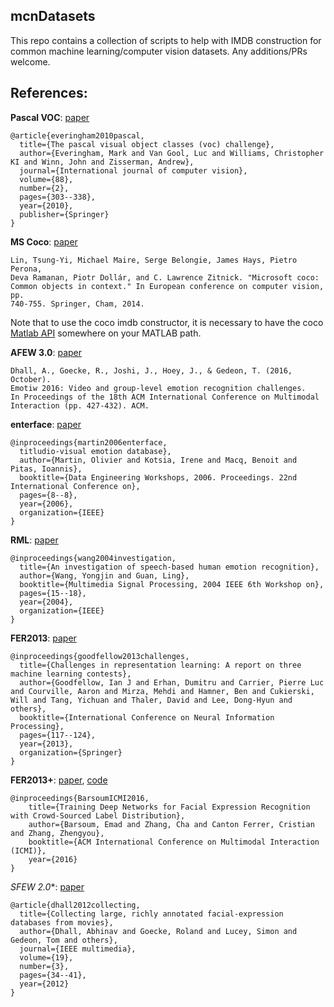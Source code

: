mcnDatasets
---

This repo contains a collection of scripts to help with IMDB construction for common machine learning/computer vision datasets. Any additions/PRs welcome.

References:
---

**Pascal VOC**: [paper](https://link.springer.com/article/10.1007/s11263-009-0275-4)

```
@article{everingham2010pascal,
  title={The pascal visual object classes (voc) challenge},
  author={Everingham, Mark and Van Gool, Luc and Williams, Christopher KI and Winn, John and Zisserman, Andrew},
  journal={International journal of computer vision},
  volume={88},
  number={2},
  pages={303--338},
  year={2010},
  publisher={Springer}
}
```

**MS Coco**: [paper](https://arxiv.org/abs/1405.0312)

```
Lin, Tsung-Yi, Michael Maire, Serge Belongie, James Hays, Pietro Perona,
Deva Ramanan, Piotr Dollár, and C. Lawrence Zitnick. "Microsoft coco:
Common objects in context." In European conference on computer vision, pp.
740-755. Springer, Cham, 2014.
```

Note that to use the coco imdb constructor, it is necessary to have the coco [Matlab API](https://github.com/cocodataset/cocoapi/tree/master/MatlabAPI) somewhere on your MATLAB path.

**AFEW 3.0**: [paper](https://dl.acm.org/citation.cfm?id=2997638)

```
Dhall, A., Goecke, R., Joshi, J., Hoey, J., & Gedeon, T. (2016, October).
Emotiw 2016: Video and group-level emotion recognition challenges.
In Proceedings of the 18th ACM International Conference on Multimodal
Interaction (pp. 427-432). ACM.
```

**enterface**: [paper](http://poseidon.csd.auth.gr/papers/PUBLISHED/CONFERENCE/pdf/Martin06a.pdf)

```
@inproceedings{martin2006enterface,
  titludio-visual emotion database},
  author={Martin, Olivier and Kotsia, Irene and Macq, Benoit and Pitas, Ioannis},
  booktitle={Data Engineering Workshops, 2006. Proceedings. 22nd International Conference on},
  pages={8--8},
  year={2006},
  organization={IEEE}
}
```

**RML**: [paper](http://ieeexplore.ieee.org/stamp/stamp.jsp?tp=&arnumber=1436403)

```
@inproceedings{wang2004investigation,
  title={An investigation of speech-based human emotion recognition},
  author={Wang, Yongjin and Guan, Ling},
  booktitle={Multimedia Signal Processing, 2004 IEEE 6th Workshop on},
  pages={15--18},
  year={2004},
  organization={IEEE}
}
```

**FER2013**: [paper](https://arxiv.org/pdf/1307.0414.pdf)

```
@inproceedings{goodfellow2013challenges,
  title={Challenges in representation learning: A report on three machine learning contests},
  author={Goodfellow, Ian J and Erhan, Dumitru and Carrier, Pierre Luc and Courville, Aaron and Mirza, Mehdi and Hamner, Ben and Cukierski, Will and Tang, Yichuan and Thaler, David and Lee, Dong-Hyun and others},
  booktitle={International Conference on Neural Information Processing},
  pages={117--124},
  year={2013},
  organization={Springer}
}
```

**FER2013+**: [paper](https://arxiv.org/abs/1608.01041), [code](https://github.com/Microsoft/FERPlus)

```
@inproceedings{BarsoumICMI2016,
    title={Training Deep Networks for Facial Expression Recognition with Crowd-Sourced Label Distribution},
    author={Barsoum, Emad and Zhang, Cha and Canton Ferrer, Cristian and Zhang, Zhengyou},
    booktitle={ACM International Conference on Multimodal Interaction (ICMI)},
    year={2016}
}
```

*SFEW 2.0**: [paper](https://www.computer.org/csdl/mags/mu/2012/03/mmu2012030034.html)

```
@article{dhall2012collecting,
  title={Collecting large, richly annotated facial-expression databases from movies},
  author={Dhall, Abhinav and Goecke, Roland and Lucey, Simon and Gedeon, Tom and others},
  journal={IEEE multimedia},
  volume={19},
  number={3},
  pages={34--41},
  year={2012}
}
```
